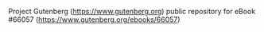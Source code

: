 Project Gutenberg (https://www.gutenberg.org) public repository for
eBook #66057 (https://www.gutenberg.org/ebooks/66057)
